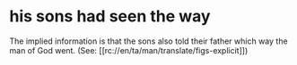 # his sons had seen the way

The implied information is that the sons also told their father which way the man of God went. (See: [[rc://en/ta/man/translate/figs-explicit]])

